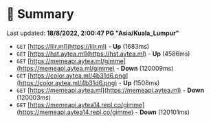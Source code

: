 # 📖 Summary
Last updated: **18/8/2022, 2:00:47 PG "Asia/Kuala_Lumpur"**

- `GET` [https://lilr.ml](https://lilr.ml) - **Up** (1683ms)
- `GET` [https://hst.aytea.ml](https://hst.aytea.ml) - **Up** (4586ms)
- `GET` [https://memeapi.aytea.ml/gimme](https://memeapi.aytea.ml/gimme) - **Down** (120009ms)
- `GET` [https://color.aytea.ml/4b31d6.png](https://color.aytea.ml/4b31d6.png) - **Up** (1508ms)
- `GET` [https://memeapi.aytea.ml](https://memeapi.aytea.ml) - **Down** (120003ms)
- `GET` [https://memeapi.aytea14.repl.co/gimme](https://memeapi.aytea14.repl.co/gimme) - **Down** (120101ms)
